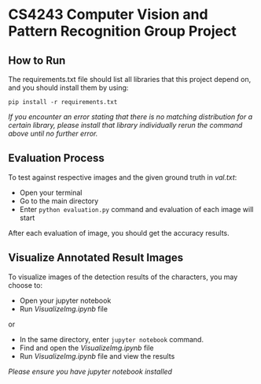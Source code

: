 CS4243 Computer Vision and Pattern Recognition Group Project
===========

**How to Run**
-----------
The requirements.txt file should list all libraries that this project depend on, and you should install them by using:

`pip install -r requirements.txt`

*If you encounter an error stating that there is no matching distribution for a certain library, please install that library individually rerun the command above until no further error.*

**Evaluation Process**
-----------

To test against respective images and the given ground truth in *val.txt*:

- Open your terminal
- Go to the main directory
- Enter `python evaluation.py` command and evaluation of each image will start

After each evaluation of image, you should get the accuracy results.

**Visualize Annotated Result Images**
-----------
To visualize images of the detection results of the characters, you may choose to:

- Open your jupyter notebook
- Run *VisualizeImg.ipynb* file

or 

- In the same directory, enter `jupyter notebook` command.
- Find and open the *VisualizeImg.ipynb* file
- Run *VisualizeImg.ipynb* file and view the results

*Please ensure you have jupyter notebook installed*











